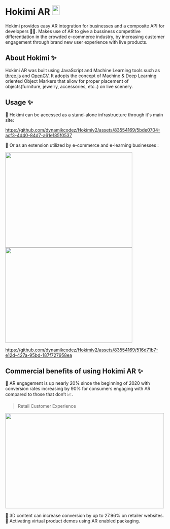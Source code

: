 # Hokimi AR <img src='https://user-images.githubusercontent.com/83554169/168101473-d235a354-8002-48d9-87ac-8c31d69bedad.jpeg' height=30 width=23>
Hokimi provides easy AR integration for businesses and a composite API for developers 👩‍💻. Makes use of AR to give a bussiness competitive differentiation in the crowded e-commerce industry, by increasing customer engagement through brand new user experience with live products.
## About Hokimi ✨
Hokimi AR was built using JavaScript and Machine Learning tools such as [three.js](https://threejs.org/) and [OpenCV](https://opencv.org/). It adopts the concept of Machine & Deep Learning oriented Object Markers that allow for proper placement of objects(furniture, jewelry, accessories, etc..) on live scenery.
## Usage ✨
🚀 Hokimi can be accessed as a stand-alone infrastructure through it's main site:

https://github.com/dynamikcodez/Hokimiv2/assets/83554169/5bde0704-acf3-4d40-84d7-a61e185f0537


🚀 Or as an extension utilized by e-commerce and e-learning businesses :

<img src='https://user-images.githubusercontent.com/83554169/167970331-b8bcb1cf-d9d0-4bf2-a87b-375dbc70c0c1.jpg' height = 300 width=400> <img src='https://user-images.githubusercontent.com/83554169/167972183-5a64ff26-3e63-4428-ac6b-39d49531b9ec.jpg' height = 300 width=400>

https://github.com/dynamikcodez/Hokimiv2/assets/83554169/516d71b7-e12d-427a-95bd-187f727958ea


## Commercial benefits of using Hokimi AR ✨
🚀 AR engagement is up nearly 20% since the beginning of 2020 with conversion rates increasing by 90% for consumers engaging with AR compared to those that don’t 📈. 
   > Retail Customer Experience 
 <img src='https://user-images.githubusercontent.com/83554169/167970460-b2728954-bfb6-4f60-aaa8-6079899227c8.jpg' height = 300 width=500>

🚀 3D content can increase conversion by up to 27.96% on retailer websites.
🚀 Activating virtual product demos using AR enabled packaging.
